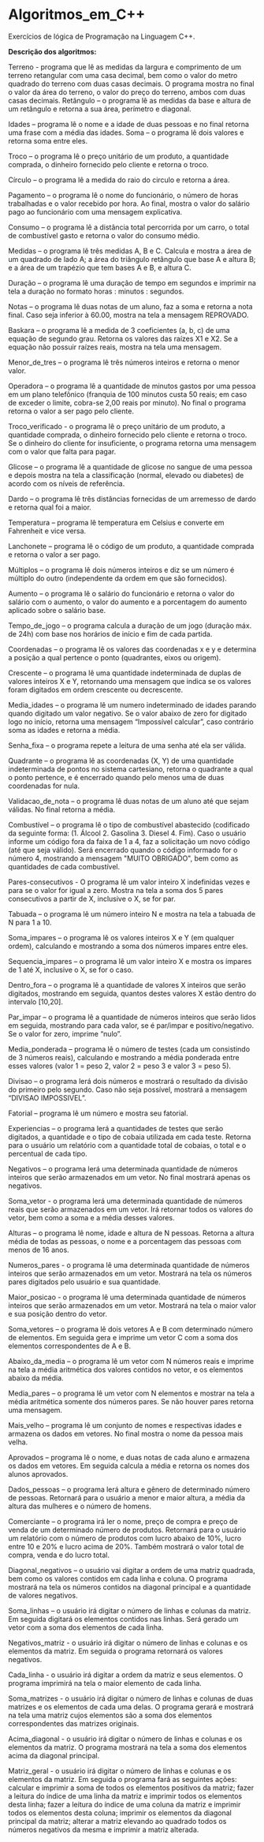 # Algoritmos_em_C++
 Exercícios de lógica de Programação na Linguagem C++.

 **Descrição dos algoritmos:**

Terreno - programa que lê as medidas da largura e comprimento de um terreno retangular com uma casa decimal, bem como o valor do metro quadrado do terreno com duas casas decimais. O programa mostra no final o valor da área do terreno, o valor do preço do terreno, ambos com duas casas decimais.
Retângulo – o programa lê as medidas da base e altura de um retângulo e retorna a sua área, perímetro e diagonal.

Idades – programa lê o nome e a idade de duas pessoas e no final retorna uma frase com a média das idades.
Soma – o programa lê dois valores e retorna soma entre eles.

Troco – o programa lê o preço unitário de um produto, a quantidade comprada, o dinheiro fornecido pelo cliente e retorna o troco.

Círculo – o programa lê a medida do raio do circulo e retorna a área.

Pagamento – o programa lê o nome do funcionário, o número de horas trabalhadas e o valor recebido por hora. Ao final, mostra o valor do salário pago ao funcionário com uma mensagem explicativa.

Consumo – o programa lê a distância total percorrida por um carro, o total de combustível gasto e retorna o valor do consumo médio.

Medidas – o programa lê três medidas A, B e C. Calcula e mostra a área de um quadrado de lado A; a área do triângulo retângulo que base A e altura B; e a área de um trapézio que tem bases A e B, e altura C.

Duração – o programa lê uma duração de tempo em segundos e imprimir na tela a duração no formato horas : minutos : segundos.

Notas – o programa lê duas notas de um aluno, faz a soma e retorna a nota final. Caso seja inferior à 60.00, mostra na tela a mensagem REPROVADO.

Baskara – o programa lê a medida de 3 coeficientes (a, b, c) de uma equação de segundo grau. Retorna os valores das raízes X1 e X2. Se a equação não possuir raízes reais, mostra na tela uma mensagem.

Menor_de_tres – o programa lê três números inteiros e retorna o menor valor.

Operadora – o programa lê a quantidade de minutos gastos por uma pessoa em um plano telefônico (franquia de 100 minutos custa 50 reais; em caso de exceder o limite, cobra-se 2,00 reais por minuto). No final o programa retorna o valor a ser pago pelo cliente.

Troco_verificado - o programa lê o preço unitário de um produto, a quantidade comprada, o dinheiro fornecido pelo cliente e retorna o troco. Se o dinheiro do cliente for insuficiente, o programa retorna uma mensagem com o valor que falta para pagar.

Glicose – o programa lê a quantidade de glicose no sangue de uma pessoa e depois mostra na tela a classificação (normal, elevado ou diabetes) de acordo com os níveis de referência.

Dardo – o programa lê três distâncias fornecidas de um arremesso de dardo e retorna qual foi a maior.

Temperatura – programa lê temperatura em Celsius e converte em Fahrenheit e vice versa.

Lanchonete – programa lê o código de um produto, a quantidade comprada e retorna o valor a ser pago.

Múltiplos – o programa lê dois números inteiros e diz se um número é múltiplo do outro (independente da ordem em que são fornecidos).

Aumento – o programa lê o salário do funcionário e retorna o valor do salário com o aumento, o valor do aumento e a porcentagem do aumento aplicado sobre o salário base.

Tempo_de_jogo – o programa calcula a duração de um jogo (duração máx. de 24h) com base nos horários de início e fim de cada partida.

Coordenadas – o programa lê os valores das coordenadas x e y e determina a posição a qual pertence o ponto (quadrantes, eixos ou origem).

Crescente – o programa lê uma quantidade indeterminada de duplas de valores inteiros X e Y, retornando uma mensagem que indica se os valores foram digitados em ordem crescente ou decrescente.

Media_idades – o programa lê um numero indeterminado de idades parando quando digitado um valor negativo. Se o valor abaixo de zero for digitado logo no início, retorna uma mensagem “Impossível calcular”, caso contrário soma as idades e retorna a média.

Senha_fixa – o programa repete a leitura de uma senha até ela ser válida.

Quadrante – o programa lê as coordenadas (X, Y) de uma quantidade indeterminada de pontos no sistema cartesiano, retorna o quadrante a qual o ponto pertence, e é encerrado quando pelo menos uma de duas coordenadas for nula.

Validacao_de_nota – o programa lê duas notas de um aluno até que sejam válidas. No final retorna a média.

Combustível – o programa lê o tipo de combustível abastecido (codificado da seguinte forma: (1. Álcool 2. Gasolina 3. Diesel 4. Fim). Caso o usuário informe um código fora da faixa de 1 a 4, faz a solicitação um novo código (até que seja válido). Será encerrado quando o código informado for o número 4, mostrando a mensagem "MUITO OBRIGADO", bem como as quantidades de cada combustível.

Pares-consecutivos - O programa lê um valor inteiro X indefinidas vezes e para se o valor for igual a zero. Mostra na tela a soma dos 5 pares consecutivos a partir de X, inclusive o X, se for par.

Tabuada – o programa lê um número inteiro N e mostra na tela a tabuada de N para 1 a 10.

Soma_impares – o programa lê os valores inteiros X e Y (em qualquer ordem), calculando e mostrando a soma dos números impares entre eles.

Sequencia_impares – o programa lê um valor inteiro X e mostra os ímpares de 1 até X, inclusive o X, se for o caso.

Dentro_fora – o programa lê a quantidade de valores X inteiros que serão digitados, mostrando em seguida, quantos destes valores X estão dentro do intervalo [10,20].

Par_impar – o programa lê a quantidade de números inteiros que serão lidos em seguida, mostrando para cada valor, se é par/impar e positivo/negativo. Se o valor for zero, imprime “nulo”.

Media_ponderada – programa lê o número de testes (cada um consistindo de 3 números reais), calculando e mostrando a média ponderada entre esses valores (valor 1 = peso 2, valor 2 = peso 3 e valor 3 = peso 5).

Divisao – o programa lerá dois números e mostrará o resultado da divisão do primeiro pelo
segundo. Caso não seja possível, mostrará a mensagem “DIVISAO IMPOSSIVEL”.

Fatorial – programa lê um número e mostra seu fatorial.

Experiencias – o programa lerá a quantidades de testes que serão digitados, a quantidade e o tipo de cobaia utilizada em cada teste. Retorna para o usuário um relatório com a quantidade total de cobaias, o total e o percentual de cada tipo.

Negativos – o programa lerá uma determinada quantidade de números inteiros que serão armazenados em um vetor. No final mostrará apenas os negativos.

Soma_vetor - o programa lerá uma determinada quantidade de números reais que serão armazenados em um vetor.  Irá retornar todos os valores do vetor, bem como a soma e a média desses valores.

Alturas – o programa lê nome, idade e altura de N pessoas. Retorna a altura média de todas as pessoas, o nome e a porcentagem das pessoas com menos de 16 anos. 

Numeros_pares - o programa lê uma determinada quantidade de números inteiros que serão armazenados em um vetor. Mostrará na tela os números pares digitados pelo usuário e sua quantidade.

Maior_posicao - o programa lê uma determinada quantidade de números inteiros que serão armazenados em um vetor. Mostrará na tela o maior valor e sua posição dentro do vetor.

Soma_vetores – o programa lê dois vetores A e B com determinado número de elementos. Em seguida gera e imprime um vetor C com a soma dos elementos correspondentes de A e B.

Abaixo_da_media – o programa lê um vetor com N números reais e imprime na tela a média aritmética dos valores contidos no vetor, e os elementos abaixo da média.

Media_pares – o programa lê um vetor com N elementos e mostrar na tela a média aritmética somente dos números pares. Se não houver pares retorna uma mensagem. 

Mais_velho – programa lê um conjunto de nomes e respectivas idades e armazena os dados em vetores. No final mostra o nome da pessoa mais velha.

Aprovados – programa lê o nome, e duas notas de cada aluno e armazena os dados em vetores. Em seguida calcula a média e retorna os nomes dos alunos aprovados. 

Dados_pessoas – o programa lerá altura e gênero de determinado número de pessoas. Retornará para o usuário a menor e maior altura, a média da altura das mulheres e o número de homens.

Comerciante – o programa irá ler o nome, preço de compra e preço de venda de um determinado número de produtos. Retornará para o usuário um relatório com o número de produtos com lucro abaixo de 10%, lucro entre 10 e 20% e lucro acima de 20%. Também mostrará o valor total de compra, venda e do lucro total.

Diagonal_negativos – o usuário vai digitar a ordem de uma matriz quadrada, bem como os valores contidos em cada linha e coluna. O programa mostrará na tela os números contidos na diagonal principal e a quantidade de valores negativos.

Soma_linhas – o usuário irá digitar o número de linhas e colunas da matriz. Em seguida digitará os elementos contidos nas linhas. Será gerado um vetor com a soma dos elementos de cada linha. 

Negativos_matriz - o usuário irá digitar o número de linhas e colunas e os elementos da matriz. Em seguida o programa retornará os valores negativos.

Cada_linha - o usuário irá digitar a ordem da matriz e seus elementos. O programa imprimirá na tela o maior elemento de cada linha. 

Soma_matrizes - o usuário irá digitar o número de linhas e colunas de duas matrizes e os elementos de cada uma delas. O programa gerará e mostrará na tela uma matriz cujos elementos são a soma dos elementos correspondentes das matrizes originais.

Acima_diagonal - o usuário irá digitar o número de linhas e colunas e os elementos da matriz. O programa mostrará na tela a soma dos elementos acima da diagonal principal.

Matriz_geral - o usuário irá digitar o número de linhas e colunas e os elementos da matriz. Em seguida o programa fará as seguintes ações: calcular e imprimir a soma de todos os elementos positivos da matriz; fazer a leitura do índice de uma linha da matriz e imprimir todos os elementos desta linha; fazer a leitura do índice de uma coluna da matriz e imprimir todos os elementos desta coluna; imprimir os elementos da diagonal principal da matriz; alterar a matriz elevando ao quadrado todos os números negativos da mesma e imprimir a matriz alterada.
